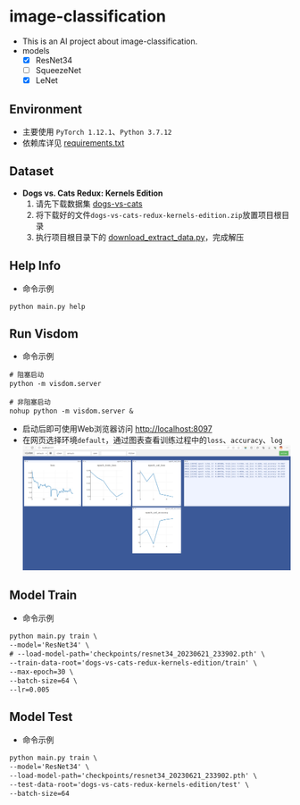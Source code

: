 # image-classification
- This is an AI project about image-classification.
- models 
  - [x] ResNet34
  - [ ] SqueezeNet
  - [x] LeNet

## Environment
- 主要使用 `PyTorch 1.12.1`、`Python 3.7.12`
- 依赖库详见 [requirements.txt](requirements.txt)

## Dataset 
- **Dogs vs. Cats Redux: Kernels Edition**
  1. 请先下载数据集 [dogs-vs-cats](https://www.kaggle.com/competitions/dogs-vs-cats-redux-kernels-edition/data) 
  2. 将下载好的文件`dogs-vs-cats-redux-kernels-edition.zip`放置项目根目录
  3. 执行项目根目录下的 [download_extract_data.py](download_extract_data.py)，完成解压


## Help Info
- 命令示例
```shell
python main.py help
```

## Run Visdom
- 命令示例
```shell
# 阻塞启动
python -m visdom.server

# 非阻塞启动
nohup python -m visdom.server &
```
- 启动后即可使用Web浏览器访问 [http://localhost:8097](http://localhost:8097)
- 在网页选择环境`default`，通过图表查看训练过程中的`loss`、`accuracy`、`log`
![screenshot-2023-06-22 131844.png](resource%2Fscreenshot-2023-06-22%20131844.png)

## Model Train
- 命令示例
```shell
python main.py train \
--model='ResNet34' \
# --load-model-path='checkpoints/resnet34_20230621_233902.pth' \
--train-data-root='dogs-vs-cats-redux-kernels-edition/train' \
--max-epoch=30 \
--batch-size=64 \
--lr=0.005
```

## Model Test
- 命令示例
```shell
python main.py train \
--model='ResNet34' \
--load-model-path='checkpoints/resnet34_20230621_233902.pth' \
--test-data-root='dogs-vs-cats-redux-kernels-edition/test' \
--batch-size=64
```

